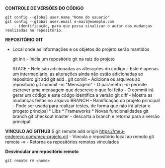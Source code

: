**CONTROLE DE VERSÕES DO CÓDIGO**

    git config --global user.name "Nome do usuario"
    git config --global user.email e-mail@exemplo.com
        - identificação, para que possa sinalizar o autor das mudanças realizadas no repositório.

**REPOSITÓRIO GIT**

- Local onde as informações e os objetos do projeto serão mantidos

    git init
        - Inicia um repositório git na raiz do projeto

    STAGE
        - Nele são adicionadas as alterações do código
        - Este é apenas um intermediário, as alterações ainda não estão adicionadas ao repositóro
            git add <arquivo>
            git add .
    git comiit
        - Adiciona os arquivos ao repositório
            git commit -m "Mensagem"
                - O parãmetro *-m* permite escrever uma mensagem que descreve o que foi feito
                - O commit irá gerar um código e este códgo identifica a versão
    git diff
        - Mostra as mudanças feitas no arquivo
    BRANCH
        - Ramificação do projeto principal
        - Pode ser usada para realizar testes, de forma que não irá afetar o progeto principal
            * Libs
            * Frameworks
            * Novas funcionalidades
        git branch <nome>
    git checkout master
            - descarta a branch e retorna para a versão principal

**VINCULO AO GITHUB**
    $ git remote add origin https://meu-endereco.com/meu-projeto.git
        - Vincula o repositório local ao remoto
    git remote -v
        - Retorna os repositórios remotos vinculados

**Desvincular um repositório remoto**

	git remote rm <nome>
